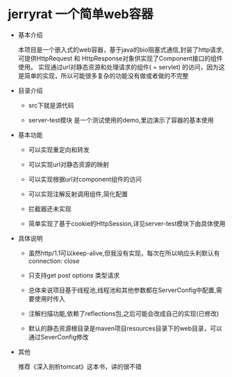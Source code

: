 # jerryrat 一个简单web容器

- 基本介绍

    本项目是一个嵌入式的web容器，基于java的bio阻塞式通信,封装了http请求,可提供HttpRequest 和 HttpResponse对象供实现了Component接口的组件使用。
实现通过url对静态资源和处理请求的组件( = servlet) 的访问，因为这是简单的实现，所以可能很多复杂的功能没有做或者做的不完整

- 目录介绍

   - src下就是源代码
   
   - server-test模块 是一个测试使用的demo,里边演示了容器的基本使用

- 基本功能
    - 可以实现重定向和转发

    - 可以实现url对静态资源的映射
    
    - 可以实现根据url对component组件的访问
    
    - 可以实现注解反射调用组件,简化配置
    
    - 拦截器还未实现
    
    - 简单实现了基于cookie的HttpSession,详见server-test模块下由具体使用
    
- 具体说明

    -  虽然http/1.1可以keep-alive,但我没有实现，每次在所以响应头利默认有connection: close
    
    -  只支持get post options 类型请求
    
    -  总体来说项目基于线程池,线程池和其他参数都在ServerConfig中配置,需要使用时传入

    -  注解扫描功能,依赖了reflections包,之后可能会改成自己的实现(已修改)
    
    -  默认的静态资源根目录是maven项目resources目录下的web目录，可以通过SeverConfig修改
    
- 其他
    
    推荐《深入剖析tomcat》这本书，讲的很不错

